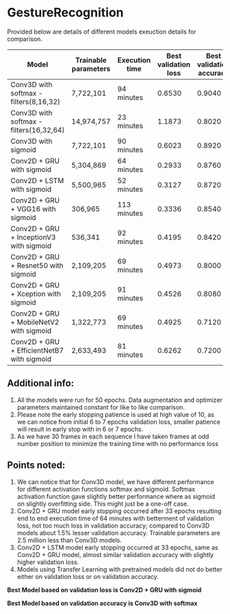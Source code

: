 # GestureRecognition

Provided below are details of different models exeuction details for comparison.


| Model                                        | Trainable parameters | Execution time | Best validation loss | Best validation accuracy |
|----------------------------------------------|----------------------|----------------|----------------------|--------------------------|
| Conv3D with softmax - filters(8,16,32)       | 7,722,101            | 94 minutes     | 0.6530               | 0.9040                   |
| Conv3D with softmax - filters(16,32,64)      | 14,974,757           | 23 minutes     | 1.1873               | 0.8020                   |
| Conv3D with sigmoid                          | 7,722,101            | 90 minutes     | 0.6023               | 0.8920                   |
| Conv2D + GRU with sigmoid                    | 5,304,869            | 64 minutes     | 0.2933               | 0.8760                   |
| Conv2D + LSTM with sigmoid                   | 5,500,965            | 52 minutes     | 0.3127               | 0.8720                   |
| Conv2D + GRU + VGG16 with sigmoid            |   306,965            | 113 minutes    | 0.3336               | 0.8540                   |
| Conv2D + GRU + InceptionV3 with sigmoid      |   536,341            | 92 minutes     | 0.4195               | 0.8420                   |
| Conv2D + GRU + Resnet50 with sigmoid         | 2,109,205            | 69 minutes     | 0.4973               | 0.8000                   |
| Conv2D + GRU + Xception with sigmoid         | 2,109,205            | 91 minutes     | 0.4526               | 0.8080                   |
| Conv2D + GRU + MobileNetV2 with sigmoid      | 1,322,773            | 69 minutes     | 0.4925               | 0.7120                   |
| Conv2D + GRU + EfficientNetB7 with sigmoid   | 2,633,493            | 81 minutes     | 0.6262               | 0.7200                   |

Additional info:
----------------
1. All the models were run for 50 epochs.  Data augmentation and optimizer parameters maintained constant for like to like comparison.
2. Please note the early stopping patience is used at high value of 10, as we can notice from initial 6 to 7 epochs validation loss, smaller patience will result in early stop with in 6 or 7 epochs.
3. As we have 30 frames in each sequence I have taken frames at odd number position to minimize the training time with no performance loss

Points noted:
-------------
1. We can notice that for Conv3D model, we have different performance for different activation functions softmax and sigmoid. Softmax activation function gave slightly better performance where as sigmoid on slightly overfitting side.  This might just be a one-off case.
2. Conv2D + GRU model early stopping occurred after 33 epochs resulting end to end execution time of 64 minutes with betterment of validation loss, not too much loss in validation accuracy; compared to Conv3D models about 1.5% lesser validation accuracy. Trainable parameters are 2.5 million less than Conv3D models.
3. Conv2D + LSTM model early stopping occurred at 33 epochs, same as Conv2D + GRU model, almost similar validation accuracy with slightly higher validation loss.
4. Models using Transfer Learning with pretrained models did not do better either on validation loss or on validation accuracy.


**Best Model based on validation loss is Conv2D + GRU with sigmoid**

**Best Model based on validation accuracy is Conv3D with softmax**
